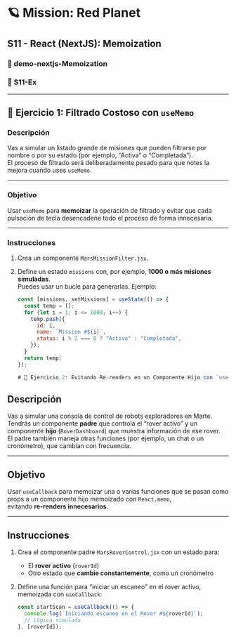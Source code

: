 # 🪐 Mission: Red Planet

## S11 - React (NextJS): Memoization

### 📁 demo-nextjs-Memoization  
### 📄 S11-Ex

---

## 🧪 Ejercicio 1: Filtrado Costoso con `useMemo`

### Descripción
Vas a simular un listado grande de misiones que pueden filtrarse por nombre o por su estado (por ejemplo, “Activa” o “Completada”).  
El proceso de filtrado será deliberadamente pesado para que notes la mejora cuando uses `useMemo`.

---

### Objetivo
Usar `useMemo` para **memoizar** la operación de filtrado y evitar que cada pulsación de tecla desencadene todo el proceso de forma innecesaria.

---

### Instrucciones

1. Crea un componente `MarsMissionFilter.jsx`.

2. Define un estado `missions` con, por ejemplo, **1000 o más misiones simuladas**.  
   Puedes usar un bucle para generarlas. Ejemplo:

   ```jsx
   const [missions, setMissions] = useState(() => {
     const temp = [];
     for (let i = 1; i <= 1000; i++) {
       temp.push({
         id: i,
         name: `Mission #${i}`,
         status: i % 2 === 0 ? "Activa" : "Completada",
       });
     }
     return temp;
   });

   # 🚀 Ejercicio 2: Evitando Re-renders en un Componente Hijo con `useCallback`

## Descripción
Vas a simular una consola de control de robots exploradores en Marte.  
Tendrás un componente **padre** que controla el “rover activo” y un componente **hijo** (`RoverDashboard`) que muestra información de ese rover.  
El padre también maneja otras funciones (por ejemplo, un chat o un cronómetro), que cambian con frecuencia.

---

## Objetivo
Usar `useCallback` para memoizar una o varias funciones que se pasan como props a un componente hijo memoizado con `React.memo`,  
evitando **re-renders innecesarios**.

---

## Instrucciones

1. Crea el componente padre `MarsRoverControl.jsx` con un estado para:
   - El **rover activo** (`roverId`)
   - Otro estado que **cambie constantemente**, como un cronómetro

2. Define una función para “iniciar un escaneo” en el rover activo, memoizada con `useCallback`:

   ```jsx
   const startScan = useCallback(() => {
     console.log(`Iniciando escaneo en el Rover #${roverId}`);
     // Lógica simulada
   }, [roverId]);

